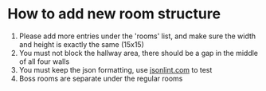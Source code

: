 # How to add new room structure

1. Please add more entries under the 'rooms' list, and make sure the width and height is exactly the same (15x15)
2. You must not block the hallway area, there should be a gap in the middle of all four walls
3. You must keep the json formatting, use [jsonlint.com](https://jsonlint.com) to test
4. Boss rooms are separate under the regular rooms
